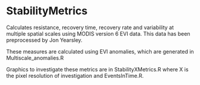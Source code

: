 # StabilityMetrics

Calculates resistance, recovery time, recovery rate and variability at multiple spatial scales using MODIS version 6 EVI data. This data has been preprocessed by Jon Yearsley.

These measures are calculated using EVI anomalies, which are generated in Multiscale_anomalies.R


Graphics to investigate these metrics are in StabilityXMetrics.R where X is the pixel resolution of investigation and EventsInTime.R.
